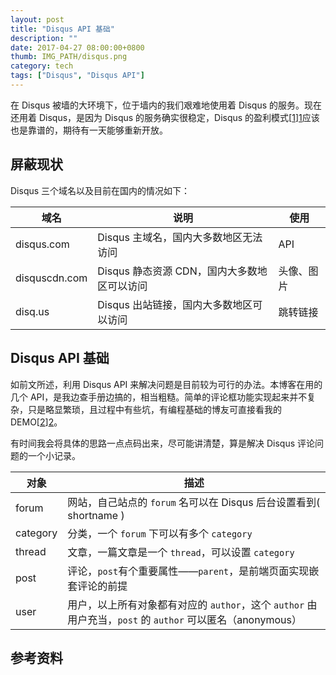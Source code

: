 ```yaml
---
layout: post
title: "Disqus API 基础"
description: ""
date: 2017-04-27 08:00:00+0800
thumb: IMG_PATH/disqus.png
category: tech
tags: ["Disqus", "Disqus API"]
---
```


在 Disqus 被墙的大环境下，位于墙内的我们艰难地使用着 Disqus 的服务。现在还用着 Disqus，是因为 Disqus 的服务确实很稳定，Disqus 的盈利模式[[1]][1]应该也是靠谱的，期待有一天能够重新开放。

## 屏蔽现状

Disqus 三个域名以及目前在国内的情况如下：

| 域名          | 说明                                        | 使用       |
|---------------|---------------------------------------------|------------|
| disqus.com    | Disqus 主域名，国内大多数地区无法访问       | API        |
| disquscdn.com | Disqus 静态资源 CDN，国内大多数地区可以访问 | 头像、图片 |
| disq.us       | Disqus 出站链接，国内大多数地区可以访问     | 跳转链接   |

## Disqus API 基础

如前文所述，利用 Disqus API 来解决问题是目前较为可行的办法。本博客在用的几个 API，是我边查手册边搞的，相当粗糙。简单的评论框功能实现起来并不复杂，只是略显繁琐，且过程中有些坑，有编程基础的博友可直接看我的 DEMO[[2]][2]。

有时间我会将具体的思路一点点码出来，尽可能讲清楚，算是解决 Disqus 评论问题的一个小记录。

| 对象     | 描述                                                                                                      |
|----------|-----------------------------------------------------------------------------------------------------------|
| forum    | 网站，自己站点的 `forum` 名可以在 Disqus 后台设置看到( shortname )                                        |
| category | 分类，一个 `forum` 下可以有多个 `category`                                                                |
| thread   | 文章，一篇文章是一个 `thread`，可以设置 `category`                                                        |
| post     | 评论，`post`有个重要属性——`parent`，是前端页面实现嵌套评论的前提                                        |
| user     | 用户，以上所有对象都有对应的 `author`，这个 `author` 由用户充当，`post` 的 `author` 可以匿名（anonymous） |

## 参考资料

[1]: https://disqus.com/home/discussion/androidpolice/join_us_for_an_ama_with_disqus_at_11am_pst/#comment-2649731809 "We make money through a few different ways"
[2]: https://github.com/fooleap/disqus-php-api "fooleap/disqus-php-api"
